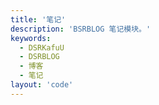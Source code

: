```yaml
---
title: '笔记'
description: 'BSRBLOG 笔记模块。'
keywords:
  - DSRKafuU
  - DSRBLOG
  - 博客
  - 笔记
layout: 'code'
---
```

